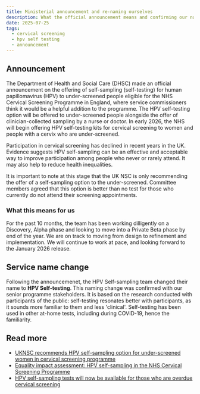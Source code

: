 ```yaml
---
title: Ministerial announcement and re-naming ourselves
description: What the official announcement means and confirming our name
date: 2025-07-25
tags:
  - cervical screening
  - hpv self testing
  - announcement
---
```


## Announcement

The Department of Health and Social Care (DHSC) made an official announcement on the offering of self-sampling (self-testing) for human papillomavirus (HPV) to under-screened people eligible for the NHS Cervical Screening Programme in England, where service commissioners think it would be a helpful addition to the programme. The HPV self-testing option will be offered to under-screened people alongside the offer of clinician-collected sampling by a nurse or doctor. In early 2026, the NHS will begin offering HPV self-testing kits for cervical screening to women and people with a cervix who are under-screened.

Participation in cervical screening has declined in recent years in the UK. Evidence suggests HPV self-sampling can be an effective and acceptable way to improve participation among people who never or rarely attend. It may also help to reduce health inequalities.

It is important to note at this stage that the UK NSC is only recommending the offer of a self-sampling option to the under-screened. Committee members agreed that this option is better than no test for those who currently do not attend their screening appointments.

### What this means for us

For the past 10 months, the team has been working dilligently on a Discovery, Alpha phase and looking to move into a Private Beta phase by end of the year. We are on track to moving from design to refinement and implementation. We will continue to work at pace, and looking forward to the January 2026 release.

## Service name change

Following the announcemenet, the HPV Self-sampling team changed their name to **HPV Self-testing**. This naming change was confirmed with our senior programme stakeholders. It is based on the research conducted with participants of the public: self-testing resonates better with participants, as it sounds more familiar to them and less 'clinical'. Self-testing has been used in other at-home tests, including during COVID-19, hence the familiarity.

## Read more

- [UKNSC recommends HPV self-sampling option for under-screened women in cervical screening programme](https://nationalscreening.blog.gov.uk/2025/06/24/uk-nsc-recommends-hpv-self-sampling-option-for-under-screened-women-in-cervical-screening-programme/)
- [Equality impact assessment: HPV self-sampling in the NHS Cervical Screening Programme](https://www.gov.uk/government/publications/cervical-screening-hpv-self-sampling-impact-assessments/equality-impact-assessment-hpv-self-sampling-in-the-nhs-cervical-screening-programme)
- [HPV self-sampling tests will now be available for those who are overdue cervical screening](https://eveappeal.org.uk/news/hpv-self-sampling-tests-will-now-be-available-for-those-who-havent-attended-cervical-screening/)
